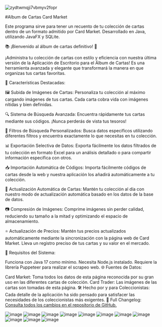 ![zydtwmqji7vbmyv2fopr](https://github.com/AlejandroRodriguezM/Album-Cartas/assets/104910719/5b5040ab-b610-46d2-872e-cf108ee2f46e)

#Album de Cartas Card Market

Este programa sirve para tener un recuento de tu colección de cartas dentro de un formato admitido por Card Market. Desarrollado en Java, utilizando JavaFX y SQLite.

📚 ¡Bienvenido al álbum de cartas definitivo! 🎉

¡Administra tu colección de cartas con estilo y eficiencia con nuestra última versión de la Aplicación de Escritorio para el Álbum de Cartas! Es una herramienta avanzada y elegante que transformará la manera en que organizas tus cartas favoritas.

🚀 Características Destacadas:

🖼️ Subida de Imágenes de Cartas: Personaliza tu colección al máximo cargando imágenes de tus cartas. Cada carta cobra vida con imágenes nítidas y bien definidas.

🔍 Sistema de Búsqueda Avanzada: Encuentra rápidamente tus cartas mediante sus códigos. ¡Nunca perderás de vista tus tesoros!

🔎 Filtros de Búsqueda Personalizados: Busca datos específicos utilizando diferentes filtros y encuentra exactamente lo que necesitas en tu colección.

📊 Exportación Selectiva de Datos: Exporta fácilmente los datos filtrados de tu colección en formato Excel para un análisis detallado o para compartir información específica con otros.

📥 Importación Automática de Códigos: Importa fácilmente códigos de cartas desde la web y nuestra aplicación los añadirá automáticamente a tu colección.

🔄 Actualización Automática de Cartas: Mantén tu colección al día con nuestro modo de actualización automática basado en los datos de la base de datos.

📷 Compresión de Imágenes: Comprime imágenes sin perder calidad, reduciendo su tamaño a la mitad y optimizando el espacio de almacenamiento.

⭐ Actualización de Precios: Mantén tus precios actualizados automáticamente mediante la sincronización con la página web de Card Market. Lleva un registro preciso de tus cartas y su valor en el mercado.

🔧 Requisitos del Sistema:

Funciona con Java 17 como mínimo.
Necesita Node.js instalado.
Requiere la librería Puppeteer para realizar el scrapeo web.
🌐 Fuentes de Datos:

Card Market: Toma todos los datos de esta página reconocida por su gran uso en las diferentes cartas de colección.
Card Trader: Las imágenes de las cartas son tomadas de esta página.
🛠️ Hecho por y para Coleccionistas: Cada detalle de la aplicación ha sido pensado para satisfacer las necesidades de los coleccionistas más exigentes.
📜 Full Changelog: [Consulta todos los cambios en el repositorio de GitHub.](https://github.com/AlejandroRodriguezM/Album-Cartas/compare/main...V1.0)

![image](https://github.com/AlejandroRodriguezM/Album-Cartas/assets/104910719/676bfa60-399c-4dde-80c3-5082a92e755a)
![image](https://github.com/AlejandroRodriguezM/Album-Cartas/assets/104910719/df1461ec-0f0c-4846-8711-12d6f7471c5a)
![image](https://github.com/AlejandroRodriguezM/Album-Cartas/assets/104910719/9e02a725-8f76-4b06-898f-5ad19a57cdb6)
![image](https://github.com/AlejandroRodriguezM/Album-Cartas/assets/104910719/c75300bf-729d-4fc3-bf97-1e284ec2171f)
![image](https://github.com/AlejandroRodriguezM/Album-Cartas/assets/104910719/6ac02e1f-67b1-49f0-be70-a924e6e18fcb)
![image](https://github.com/AlejandroRodriguezM/Album-Cartas/assets/104910719/de1995b4-bcf6-43b1-a3b5-4808604e1cbd)
![image](https://github.com/AlejandroRodriguezM/Album-Cartas/assets/104910719/595926d1-16e5-43d3-8a8a-0a0e51e4e830)
![image](https://github.com/AlejandroRodriguezM/Album-Cartas/assets/104910719/7accf3d3-738b-46fe-a5ee-2490b9a72b01)
![image](https://github.com/AlejandroRodriguezM/Album-Cartas/assets/104910719/a8d01a77-c33c-49df-bef6-dd0b52354fc6)
![image](https://github.com/AlejandroRodriguezM/Album-Cartas/assets/104910719/3b2d42c3-a33a-456b-9468-18785e5367fa)
![image](https://github.com/AlejandroRodriguezM/Album-Cartas/assets/104910719/720cec4a-25c2-40e1-a630-38034a5eeeae)
